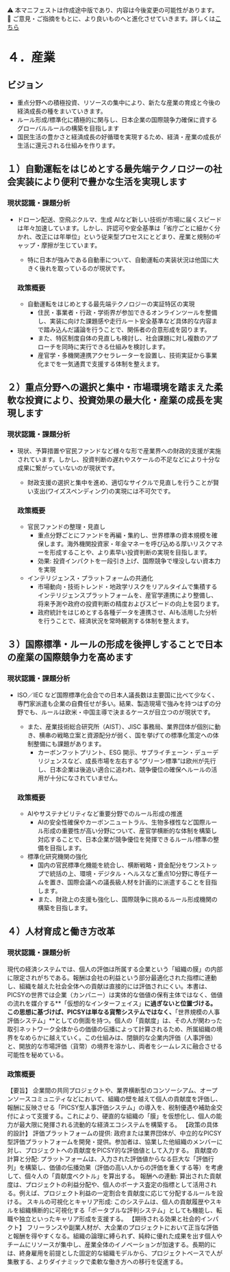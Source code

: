 ⚠️ 本マニフェストは作成途中版であり、内容は今後変更の可能性があります。  
💬 ご意見・ご指摘をもとに、より良いものへと進化させていきます。詳しくは[こちら](README.md#このマニフェスト自身もみんなの知恵を集めて改善していきます)

# ４．産業

## ビジョン

* 重点分野への積極投資、リソースの集中により、新たな産業の育成と今後の経済成長の種をまいていきます。  
* ルール形成/標準化に積極的に関与し、日本企業の国際競争力確保に資するグローバルルールの構築を目指します  
* 国民生活の豊かさと経済成長の好循環を実現するため、経済・産業の成長が生活に還元される仕組みを作ります。

## １）自動運転をはじめとする最先端テクノロジーの社会実装により便利で豊かな生活を実現します

### 現状認識・課題分析

* ドローン配送、空飛ぶクルマ、生成 AIなど新しい技術が市場に届くスピードは年々加速しています。しかし、許認可や安全基準は「省庁ごとに細かく分かれ、改正には年単位」という従来型プロセスにとどまり、産業と規制のギャップ・摩擦が生じています。  
  * 特に日本が強みである自動車について、自動運転の実装状況は他国に大きく後れを取っているのが現状です。

  ### 政策概要

    * 自動運転をはじめとする最先端テクノロジーの実証特区の実現  
      * 住民・事業者・行政・学術界が参加できるオンラインツールを整備し、実装に向けた課題感や走行ルート安全基準など具体的な内容まで踏み込んだ議論を行うことで、関係者の合意形成を図ります。  
      * また、特区制度自体の見直しも検討し、社会課題に対し複数のアプローチを同時に実行できる仕組みを検討します。  
      * 産官学・多機関連携アクセラレーターを設置し、技術実証から事業化までを一気通貫で支援する体制を整えます。

## ２）重点分野への選択と集中・市場環境を踏まえた柔軟な投資により、投資効果の最大化・産業の成長を実現します

### 現状認識・課題分析

* 現状、予算措置や官民ファンドなど様々な形で産業界への財政的支援が実施されています。しかし、投資判断の遅れやスケールの不足などにより十分な成果に繋がっていないのが現状です。  
  * 財政支援の選択と集中を進め、適切なサイクルで見直しを行うことが賢い支出(ワイズスペンディング)の実現には不可欠です。

  ### 政策概要

    * 官民ファンドの整理・見直し  
      * 重点分野ごとにファンドを再編・集約し、世界標準の資本規模を確保します。海外機関投資家・年金マネーを呼び込める厚いリスクマネーを形成することや、より素早い投資判断の実現を目指します。  
      * 効果: 投資インパクトを一段引き上げ、国際競争で埋没しない資本力を実現  
    * インテリジェンス・プラットフォームの共通化  
      * 市場動向・技術トレンド・地政学リスクをリアルタイムで集積するインテリジェンスプラットフォームを、産官学連携により整備し、将来予測や政府の投資判断の精度およびスピードの向上を図ります。  
      * 政府統計をはじめとする各種データを連携させ、AIも活用した分析を行うことで、経済状況を常時観測する体制を整えます。

## ３）国際標準・ルールの形成を後押しすることで日本の産業の国際競争力を高めます

### 現状認識・課題分析

* ISO／IEC など国際標準化会合での日本人議長数は主要国に比べて少なく、専門家派遣も企業の自費任せが多い。結果、製造現場で強みを持つはずの分野でも、ルールは欧米・中国主導で決まるケースが目立つのが現状です。  
  * また、産業技術総合研究所（AIST）、JISC 事務局、業界団体が個別に動き、横串の戦略立案と資源配分が弱く、国を挙げての標準化策定への体制整備にも課題があります。  
    *  カーボンフットプリント、ESG 開示、サプライチェーン・デューデリジェンスなど、成長市場を左右する“グリーン標準”は欧州が先行し、日本企業は後追い適合に追われ、競争優位の確保へルールの活用が十分になされていません。

  ### 政策概要

    * AIやサステナビリティなど重要分野でのルール形成の推進  
      * AIの安全性確保やカーボンニュートラル、生物多様性など国際ルール形成の重要性が高い分野について、産官学横断的な体制を構築し対応することで、日本企業が競争優位を発揮できるルール/標準の整備を目指します。  
    * 標準化研究機関の強化  
      * 国内の官民標準化機能を統合し、横断戦略・資金配分をワンストップで統括の上、環境・デジタル・ヘルスなど重点10分野に専任チームを置き、国際会議への議長級人材を計画的に派遣することを目指します。  
      * また、財政上の支援も強化し、国際競争に挑めるルール形成機関の構築を目指します。

## ４）人材育成と働き方改革

### 現状認識・課題分析

現代の経済システムでは、個人の評価は所属する企業という「組織の膜」の内部に限定されがちである。報酬は会社の利益という部分最適化された指標に連動し、組織を越えた社会全体への貢献は直接的には評価されにくい。本書は、PICSYの世界では企業（カンパニー）は実体的な価値の保有主体ではなく、価値の流れを媒介する**「仮想的なインターフェイス」**に過ぎないと位置づける。
この思想に基づけば、PICSYは単なる貨幣システムではなく、**「世界規模の人事評価システム」**としての側面を持つ。個人の「貢献度」は、その人が関わった取引ネットワーク全体からの価値の伝播によって計算されるため、所属組織の境界をなめらかに越えていく。この仕組みは、閉鎖的な企業内評価（人事評価）と、開放的な市場評価（貨幣）の境界を溶かし、両者をシームレスに融合させる可能性を秘めている。

### 政策概要

【要旨】
企業間の共同プロジェクトや、業界横断型のコンソーシアム、オープンソースコミュニティなどにおいて、組織の壁を越えて個人の貢献度を評価し、報酬に反映させる「PICSY型人事評価システム」の導入を、税制優遇や補助金交付によって支援する。これにより、硬直的な組織の「膜」を仮想化し、個人の能力が最大限に発揮される流動的な経済エコシステムを構築する。
【政策の具体的設計】
評価プラットフォームの提供: 政府または業界団体が、中立的なPICSY型評価プラットフォームを開発・提供。参加者は、協業した他組織のメンバーに対し、プロジェクトへの貢献度をPICSY的な評価値として入力する。
貢献度の計算と分配: プラットフォームは、入力された評価値からなる巨大な「評価行列」を構築し、価値の伝播効果（評価の高い人からの評価を重くする等）を考慮して、個々人の「貢献度ベクトル」を算出する。
報酬への連動: 算出された貢献度は、プロジェクトの利益分配や、個人のボーナス査定の指標として活用される。例えば、プロジェクト利益の一定割合を貢献度に応じて分配するルールを設ける。
スキルの可視化とキャリア形成: このシステムは、個人の貢献履歴やスキルを組織横断的に可視化する「ポータブルな評判システム」としても機能し、転職や独立といったキャリア形成を支援する。
【期待される効果と社会的インパクト】
フリーランスや副業人材が、大企業のプロジェクトにおいて正当な評価と報酬を得やすくなる。組織の論理に縛られず、純粋に優れた成果を出す個人やチームにリソースが集中し、産業全体のイノベーションが加速する。長期的には、終身雇用を前提とした固定的な組織モデルから、プロジェクトベースで人が集散する、よりダイナミックで柔軟な働き方への移行を促進する。